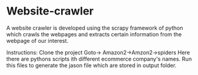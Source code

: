 # Website-crawler
A website crawler is developed using the scrapy framework of python which crawls the webpages and extracts certain information from the webpage of our interest. 

Instructions:
Clone the project
Goto-> Amazon2->Amzon2->spiders
Here there are pythons scripts ith different ecommerce company's names.
Run this files to generate the jason file which are stored in output folder.
